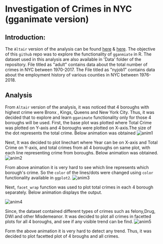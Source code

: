 # Investigation of Crimes in NYC (gganimate version)

## Introduction:
The `Altair` version of the analysis can be found [here](https://www.kaggle.com/apnanaam08/investigation-of-crimes-in-ny-using-altair-library)  & [here](https://www.kaggle.com/apnanaam08/crimes-in-ny-using-altair-library-p2). The objective of this `github` repo was to explore the functionality of `gganmiate` in R. The dataset used in this analysis are also available in 'Data' folder of the repository. File titled as "adult" contains data about the total number of crimes in NYC between 1970-2017. 
The File titled as "nyjob1" contains data about the employment history of various counties in NYC between 1976-2018.
## Analysis
From `Altair` version of the analysis, it was noticed that 4 boroughs with highest crime were Bronx , Kings, Queens and New York City.
Thus, it was decided that to explore and learn `gganimate` functionality only for those 4 boroughs will be used.
First, the base plot was plotted where Total Crime was plotted on Y-axis and 4 boroughs were plotted on X-axis.The size of the dot represents the total crime. Below animation was obtained
![anim1](https://user-images.githubusercontent.com/29586703/59888166-5f9bce00-9394-11e9-8260-4766f45913ea.gif)

Next, It was decided to plot linechart where Year can be on X-axis and Total Crime on Y-axis, and total crimes from all 4 boroughs on same plot, with each line representing crime from boroughs. Below animation was obtained.
![anim2](https://user-images.githubusercontent.com/29586703/59888352-3b8cbc80-9395-11e9-9f6d-da998bcb7a21.gif)

From above animation it is very hard to see which line represents which borough's crime. So the `color` of the lines/dots were changed using `color` functionality available in `ggplot2`.
![anim3](https://user-images.githubusercontent.com/29586703/59888476-f1f0a180-9395-11e9-89c8-5c9f09faec7f.gif)

Next, `facet_wrap` function was used to plot total crimes in each 4 borough separately. Below animation displays the output.

![anim4](https://user-images.githubusercontent.com/29586703/59888588-72170700-9396-11e9-880e-94cf06ec386f.gif)

Since, the dataset contained different types of crimes such as felony,Drug, DWI and other Misdemeanor. It was decided to plot all crimes in facetted plots for all 4 boroughs, and see if any visible trend can be find.
![anim5](https://user-images.githubusercontent.com/29586703/59888882-b525aa00-9397-11e9-8f08-bde9442ab11d.gif)

Form the above animation it is very hard to detect any trend. Thus, it was decided to plot facetted plot of 4 broughs and all crimes.
